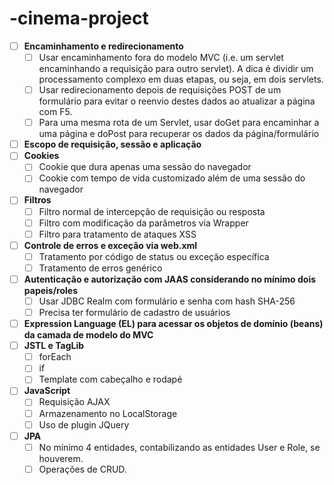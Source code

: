 # -cinema-project
- [ ] **Encaminhamento e redirecionamento**
  - [ ] Usar encaminhamento fora do modelo MVC (i.e. um servlet encaminhando a requisição para outro servlet). A dica é dividir um processamento complexo em duas etapas, ou seja, em dois servlets.
  - [ ] Usar redirecionamento depois de requisições POST de um formulário para evitar o reenvio destes dados ao atualizar a página com F5.
  - [ ] Para uma mesma rota de um Servlet, usar doGet para encaminhar a uma página e doPost para recuperar os dados da página/formulário
- [ ] **Escopo de requisição, sessão e aplicação**
- [ ] **Cookies**
  - [ ] Cookie que dura apenas uma sessão do navegador
  - [ ] Cookie com tempo de vida customizado além de uma sessão do navegador
- [ ] **Filtros**
  - [ ] Filtro normal de intercepção de requisição ou resposta
  - [ ] Filtro com modificação da parâmetros via Wrapper
  - [ ] Filtro para tratamento de ataques XSS
- [ ] **Controle de erros e exceção via web.xml**
  - [ ] Tratamento por código de status ou exceção específica
  - [ ] Tratamento de erros genérico
- [ ] **Autenticação e autorização com JAAS considerando no mínimo dois papeis/roles** 
  - [ ] Usar JDBC Realm com formulário e senha com hash SHA-256
  - [ ] Precisa ter formulário de cadastro de usuários
- [ ] **Expression Language (EL) para acessar os objetos de domínio (beans) da camada de modelo do MVC**
- [ ] **JSTL e TagLib**
  - [ ] forEach
  - [ ] if
  - [ ] Template com cabeçalho e rodapé
- [ ] **JavaScript**
  - [ ] Requisição AJAX
  - [ ] Armazenamento no LocalStorage
  - [ ] Uso de plugin JQuery
- [ ] **JPA**
  - [ ] No mínimo 4 entidades, contabilizando as entidades User e Role, se houverem.
  - [ ] Operações de CRUD.

